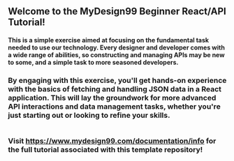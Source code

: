 ## Welcome to the MyDesign99 Beginner React/API Tutorial!

#### This is a simple exercise aimed at focusing on the fundamental task needed to use our technology. Every designer and developer comes with a wide range of abilities, so constructing and managing APIs may be new to some, and a simple task to more seasoned developers.

### By engaging with this exercise, you'll get hands-on experience with the basics of fetching and handling JSON data in a React application. This will lay the groundwork for more advanced API interactions and data management tasks, whether you're just starting out or looking to refine your skills.

#
### Visit https://www.mydesign99.com/documentation/info for the full tutorial associated with this template repository!
